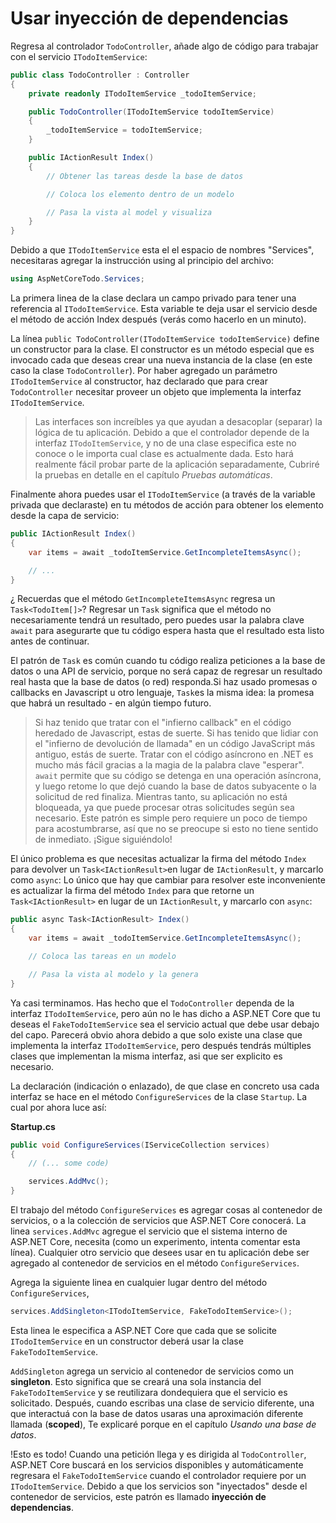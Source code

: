 # Usar inyección de dependencias
Regresa al controlador `TodoController`, añade algo de código para trabajar con el servicio `ITodoItemService`:

```csharp
public class TodoController : Controller
{
    private readonly ITodoItemService _todoItemService;

    public TodoController(ITodoItemService todoItemService)
    {
        _todoItemService = todoItemService;
    }

    public IActionResult Index()
    {
        // Obtener las tareas desde la base de datos

        // Coloca los elemento dentro de un modelo

        // Pasa la vista al model y visualiza
    }
}
```

Debido a que `ITodoItemService` esta el el espacio de nombres "Services", necesitaras agregar la instrucción using al principio del archivo:

```csharp
using AspNetCoreTodo.Services;
```

La primera linea de la clase declara un campo privado para tener una referencia al `ITodoItemService`. Esta variable te deja usar el servicio desde el método de acción Index después (verás como hacerlo en un minuto).

La línea `public TodoController(ITodoItemService todoItemService)` define un constructor para la clase. El constructor es un método especial que es invocado cada que deseas crear una nueva instancia de la clase (en este caso la clase `TodoController`). Por haber agregado un parámetro `ITodoItemService` al constructor, haz declarado que para crear `TodoController` necesitar proveer un objeto que implementa la interfaz `ITodoItemService`.

> Las interfaces son increíbles ya que ayudan a desacoplar (separar) la lógica de tu aplicación. Debido a que el controlador depende de la interfaz `ITodoItemService`, y no de una clase especifica este no conoce o le importa cual clase es actualmente dada. Esto hará realmente fácil probar parte de la aplicación separadamente, Cubriré la pruebas en detalle en el capítulo _Pruebas automáticas_.

Finalmente ahora puedes usar el `ITodoItemService` (a través de la variable privada que declaraste) en tu métodos de acción para obtener los elemento desde la capa de servicio:

```csharp
public IActionResult Index()
{
    var items = await _todoItemService.GetIncompleteItemsAsync();

    // ...
}
```

¿ Recuerdas que el método `GetIncompleteItemsAsync` regresa un `Task<TodoItem[]>`? Regresar un `Task` significa que el método no necesariamente tendrá un resultado, pero puedes usar la palabra clave `await` para asegurarte que tu código espera hasta que el resultado esta listo antes de continuar. 

El patrón de `Task` es común cuando tu código realiza peticiones a la base de datos o una API de servicio, porque no será capaz de regresar un resultado real hasta que la base de datos (o red) responda.Si haz usado promesas o callbacks en Javascript u otro lenguaje, `Task`es la misma idea: la promesa que habrá un resultado - en algún tiempo futuro.

> Si haz tenido que tratar con el "infierno callback" en el código heredado de Javascript, estas de suerte.
> Si has tenido que lidiar con el "infierno de devolución de llamada" en un código JavaScript más antiguo, estás de suerte. Tratar con el código asíncrono en .NET es mucho más fácil gracias a la magia de la palabra clave "esperar". `await` permite que su código se detenga en una operación asíncrona, y luego retome lo que dejó cuando la base de datos subyacente o la solicitud de red finaliza. Mientras tanto, su aplicación no está bloqueada, ya que puede procesar otras solicitudes según sea necesario. Este patrón es simple pero requiere un poco de tiempo para acostumbrarse, así que no se preocupe si esto no tiene sentido de inmediato. ¡Sigue siguiéndolo!

El único problema es que necesitas actualizar la firma del método `Index` para devolver un `Task<IActionResult>`en lugar de `IActionResult`, y marcarlo como `async`:
Lo único que hay que cambiar para resolver este inconveniente es actualizar la firma del método `Index` para que retorne un `Task<IActionResult>` en lugar de un `IActionResult`, y marcarlo con `async`:

```csharp
public async Task<IActionResult> Index()
{
    var items = await _todoItemService.GetIncompleteItemsAsync();

    // Coloca las tareas en un modelo

    // Pasa la vista al modelo y la genera
}
```

Ya casi terminamos. Has hecho que el `TodoController` dependa de la interfaz `ITodoItemService`, pero aún no le has dicho a ASP.NET Core que tu deseas el `FakeTodoItemService` sea el servicio actual que debe usar debajo del capo. Parecerá obvio ahora debido a que solo existe una clase que implementa la interfaz `ITodoItemService`, pero después tendrás múltiples clases que implementan la misma interfaz, asi que ser explicito es necesario.

La declaración (indicación o enlazado), de que clase en concreto usa cada interfaz se hace en el método `ConfigureServices` de la clase `Startup`. La cual por ahora luce así:

**Startup.cs**

```csharp
public void ConfigureServices(IServiceCollection services)
{
    // (... some code)

    services.AddMvc();
}
```

El trabajo del método `ConfigureServices` es agregar cosas al contenedor de servicios, o a la colección de servicios que ASP.NET Core conocerá. La linea `services.AddMvc` agregue el servicio que el sistema interno de ASP.NET Core, necesita (como un experimento, intenta comentar esta línea). Cualquier otro servicio que desees usar en tu aplicación debe ser agregado al contenedor de servicios en el método `ConfigureServices`.

Agrega la siguiente linea en cualquier lugar dentro del método `ConfigureServices`,

```csharp
services.AddSingleton<ITodoItemService, FakeTodoItemService>();
```

Esta linea le especifica a ASP.NET Core que cada que se solicite `ITodoItemService` en un constructor deberá usar la clase `FakeTodoItemService`.

`AddSingleton` agrega un servicio al contenedor de servicios como un **singleton**. Esto significa que se creará una sola instancia del `FakeTodoItemService` y se reutilizara dondequiera que el servicio es solicitado. Después, cuando escribas una clase de servicio diferente, una que interactuá con la base de datos usaras una aproximación diferente llamada (**scoped**), Te explicaré porque en el capítulo _Usando una base de datos_.

!Esto es todo! Cuando una petición llega y es dirigida al `TodoController`, ASP.NET Core buscará en los servicios disponibles y automáticamente regresara el `FakeTodoItemService` cuando el controlador requiere por un `ITodoItemService`. Debido a que los servicios son "inyectados" desde el contenedor de servicios, este patrón es llamado **inyección de dependencias**.
